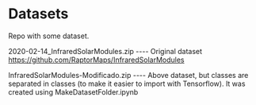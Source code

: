 # Datasets

Repo with some dataset.

2020-02-14_InfraredSolarModules.zip ---- Original dataset https://github.com/RaptorMaps/InfraredSolarModules

InfraredSolarModules-Modificado.zip ---- Above dataset, but classes are separated in classes (to make it easier to import with Tensorflow). It was created using MakeDatasetFolder.ipynb

